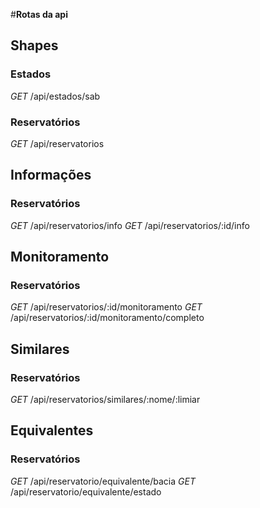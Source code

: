 #**Rotas da api**

## Shapes
### **Estados**
*GET*           /api/estados/sab

### **Reservatórios**
*GET*           /api/reservatorios

## Informações
### **Reservatórios**
*GET*           /api/reservatorios/info
*GET*           /api/reservatorios/:id/info


## Monitoramento
### **Reservatórios**
*GET*           /api/reservatorios/:id/monitoramento
*GET*           /api/reservatorios/:id/monitoramento/completo


## Similares
### **Reservatórios**
*GET*           /api/reservatorios/similares/:nome/:limiar


## Equivalentes
### **Reservatórios**
*GET*           /api/reservatorio/equivalente/bacia
*GET*           /api/reservatorio/equivalente/estado

